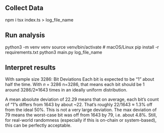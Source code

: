 ## Collect Data
npm i
tsx index.ts > log_file_name

## Run analysis
python3 -m venv venv
source venv/bin/activate  # macOS/Linux
pip install -r requirements.txt
python3 main.py log_file_name 

## Interpret results
With sample size 3286:
Bit Deviations
Each bit is expected to be “1” about half the time. With 𝑛 = 3286
n=3286, that means each bit should be 1 around 3286/2≈1643 times in an ideally uniform distribution.

A mean absolute deviation of 22.29 means that on average, each bit’s count of “1”s differs from 1643 by about ~22. That’s roughly 22/1643 ≈ 1.3% off from the ideal 50%. This is not a very large deviation.
The max deviation of 79 means the worst-case bit was off from 1643 by 79, i.e. about 4.8%. Still, for real-world randomness (especially if this is on-chain or system-based), this can be perfectly acceptable.